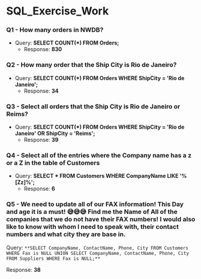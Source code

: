 # SQL_Exercise_Work

### Q1 - How many orders in NWDB?

- Query: **SELECT COUNT(*) FROM Orders;**
	- Response: **830**

### Q2 - How many order that the Ship City is Rio de Janeiro?

- Query: **SELECT COUNT(*) FROM Orders WHERE ShipCity = 'Rio de Janeiro';**
	- Response: **34**

### Q3 - Select all orders that the Ship City is Rio de Janeiro or Reims?

- Query: **SELECT COUNT(*) FROM Orders WHERE ShipCity = 'Rio de Janeiro' OR ShipCity = 'Reims';**
	- Response: **39**

### Q4 - Select all of the entries where the Company name has a z or a Z in the table of Customers

- Query: **SELECT * FROM Customers WHERE CompanyName LIKE '%[Zz]%';** 
	- Response: **6**

### Q5 - We need to update all of our FAX information! This Day and age it is a must! 😅😅😅 Find me the Name of All of the companies that we do not have their FAX numbers! I would also like to know with whom I need to speak with, their contact numbers and what city they are base in.

Query: ``` **SELECT CompanyName, ContactName, Phone, City FROM Customers WHERE Fax is NULL
UNION
SELECT CompanyName, ContactName, Phone, City FROM Suppliers WHERE Fax is NULL;** ``` 

Response: **38**
